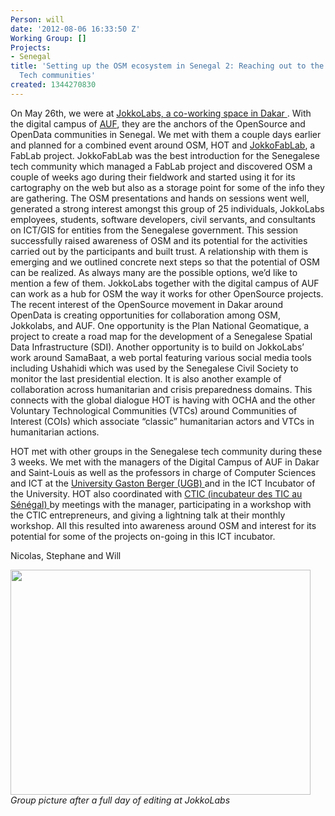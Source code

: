 ```yaml
---
Person: will
date: '2012-08-06 16:33:50 Z'
Working Group: []
Projects:
- Senegal
title: 'Setting up the OSM ecosystem in Senegal 2: Reaching out to the Senegalese
  Tech communities'
created: 1344270830
---
```

<p>On May 26th, we were at <a href="http://www.jokkolabs.net/">JokkoLabs, a co-working space in Dakar </a>. With the digital campus of <a href="http://www.auf.org/bureau-afrique-de-l-ouest/"> AUF</a>, they are the anchors of the OpenSource and OpenData communities in Senegal. We met with them a couple days earlier and planned for a combined event around OSM, HOT and <a href="http://jokkofablab.wordpress.com/">JokkoFabLab</a>, a FabLab project. JokkoFabLab was the best introduction for the Senegalese tech community which managed a FabLab project and discovered OSM a couple of weeks ago during their fieldwork and started using it for its cartography on the web but also as a storage point for some of the info they are gathering. The OSM presentations and hands on sessions went well, generated a strong interest amongst this group of 25 individuals, JokkoLabs employees, students, software developers, civil servants, and consultants on ICT/GIS for entities from the Senegalese government. This session successfully raised awareness of OSM and its potential for the activities carried out by the participants and built trust. A relationship with them is emerging and we outlined concrete next steps so that the potential of OSM can be realized. As always many are the possible options, we’d like to mention a few of them. JokkoLabs together with the digital campus of AUF can work as a hub for OSM the way it works for other OpenSource projects. The recent interest of the OpenSource movement in Dakar around OpenData is creating opportunities for collaboration among OSM, Jokkolabs, and AUF. One opportunity is the Plan National Geomatique, a project to create a road map for the development of a Senegalese Spatial Data Infrastructure (SDI). Another opportunity is to build on JokkoLabs’ work around SamaBaat, a web portal featuring various social media tools including Ushahidi which was used by the Senegalese Civil Society to monitor the last presidential election. It is also another example of collaboration across humanitarian and crisis preparedness domains. This connects with the global dialogue HOT is having with OCHA and the other Voluntary Technological Communities (VTCs) around Communities of Interest (COIs) which associate “classic” humanitarian actors and VTCs in humanitarian actions.</p><p>HOT met with other groups in the Senegalese tech community during these 3 weeks. We met with the managers of the Digital Campus of AUF in Dakar and Saint-Louis as well as the professors in charge of Computer Sciences and ICT at the <a href="http://www.ugb.sn/"> University Gaston Berger (UGB) </a> and in the ICT Incubator of the University. HOT also coordinated with <a href="http://cticdakar.com/"> CTIC (incubateur des TIC au Sénégal) </a> by meetings with the manager, participating in a workshop with the CTIC entrepreneurs, and giving a lightning talk at their monthly workshop. All this resulted into awareness around OSM and interest for its potential for some of the projects on-going in this ICT incubator.</p><p>Nicolas, Stephane and Will</p><p><em><img class="image-large" src="/sites/default/files/styles/large/public/553835_463655630329527_1075723890_n_0.jpg?itok=E2aZPaER" alt="" width="480" height="360"><br>Group picture after a full day of editing at JokkoLabs</em></p>
